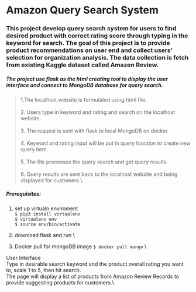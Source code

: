 # Amazon Query Search System

###   This project develop query search system for users to find desired product with correct rating score through typing in the keyword for search. The goal of this project is to provide product recommendations on user end and collect users' selection for organization analysis. The data collection is fetch from existing Kaggle dataset called Amazon Review.

##### The project use flask as the html creating tool to display the user interface and connect to MongoDB database for query search.
> 1.The localhost website is formulated using html file.\
> \
> 2. Users type in keyword and rating and search on the localhost website.\
> \
> 3. The request is sent with flask to local MongoDB on docker.\
> \
> 4. Keyword and rating input will be put in query function to create new query item.\
> \
> 5. The file processes the query search and get query results.\
> \
> 6. Query results are sent back to the localhost website and being displayed for customers.\

##### Prerequisites:
1. set up virtualn enviroment\
`$ pip3 install virtualenv` \
`$ virtualenv env`  \
`$ source env/bin/activate`
2. download flask and run \


3. Docker pull for mongoDB image
`$ docker pull mongo` \









User Interface\
Type in desirable search keyword and the product overall rating you want to, scale 1 to 5, then hit search.\
The page will display a list of products from Amazon Review Records to provide suggesting products for customers.\







